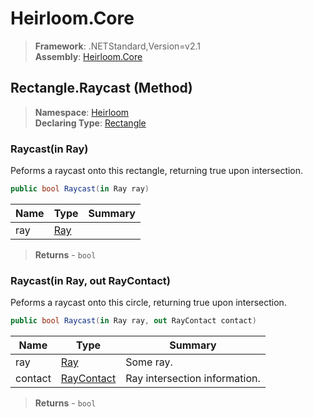 # Heirloom.Core

> **Framework**: .NETStandard,Version=v2.1  
> **Assembly**: [Heirloom.Core][0]

## Rectangle.Raycast (Method)

> **Namespace**: [Heirloom][0]  
> **Declaring Type**: [Rectangle][1]

### Raycast(in Ray)

Peforms a raycast onto this rectangle, returning true upon intersection.

```cs
public bool Raycast(in Ray ray)
```

| Name | Type     | Summary |
|------|----------|---------|
| ray  | [Ray][2] |         |

> **Returns** - `bool`

### Raycast(in Ray, out RayContact)

Peforms a raycast onto this circle, returning true upon intersection.

```cs
public bool Raycast(in Ray ray, out RayContact contact)
```

| Name    | Type            | Summary                       |
|---------|-----------------|-------------------------------|
| ray     | [Ray][2]        | Some ray.                     |
| contact | [RayContact][3] | Ray intersection information. |

> **Returns** - `bool`

[0]: ../../../Heirloom.Core.md
[1]: ../Rectangle.md
[2]: ../../Heirloom.Geometry/Ray.md
[3]: ../../Heirloom.Geometry/RayContact.md
